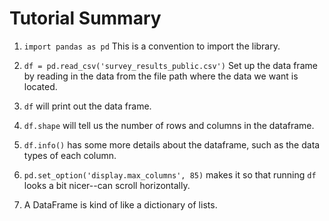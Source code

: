 # Tutorial Summary

1. `import pandas as pd`
   This is a convention to import the library.

2. `df = pd.read_csv('survey_results_public.csv')`
   Set up the data frame by reading in the data from the file path where the data we want is located.

3. `df` will print out the data frame.

4. `df.shape` will tell us the number of rows and columns in the dataframe.

5. `df.info()` has some more details about the dataframe, such as the data types of each column.

6. `pd.set_option('display.max_columns', 85)` makes it so that running `df` looks a bit nicer--can scroll horizontally.

7. A DataFrame is kind of like a dictionary of lists.
